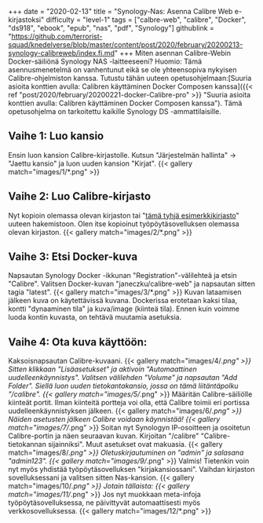 +++
date = "2020-02-13"
title = "Synology-Nas: Asenna Calibre Web e-kirjastoksi"
difficulty = "level-1"
tags = ["calbre-web", "calibre", "Docker", "ds918", "ebook", "epub", "nas", "pdf", "Synology"]
githublink = "https://github.com/terrorist-squad/knedelverse/blob/master/content/post/2020/february/20200213-synology-calibreweb/index.fi.md"
+++
Miten asennan Calibre-Webin Docker-säiliönä Synology NAS -laitteeseeni? Huomio: Tämä asennusmenetelmä on vanhentunut eikä se ole yhteensopiva nykyisen Calibre-ohjelmiston kanssa. Tutustu tähän uuteen opetusohjelmaan:[Suuria asioita konttien avulla: Calibren käyttäminen Docker Composen kanssa]({{< ref "post/2020/february/20200221-docker-Calibre-pro" >}} "Suuria asioita konttien avulla: Calibren käyttäminen Docker Composen kanssa"). Tämä opetusohjelma on tarkoitettu kaikille Synology DS -ammattilaisille.
## Vaihe 1: Luo kansio
Ensin luon kansion Calibre-kirjastolle.  Kutsun "Järjestelmän hallinta" -> "Jaettu kansio" ja luon uuden kansion "Kirjat".
{{< gallery match="images/1/*.png" >}}

##  Vaihe 2: Luo Calibre-kirjasto
Nyt kopioin olemassa olevan kirjaston tai "[tämä tyhjä esimerkkikirjasto](https://drive.google.com/file/d/1zfeU7Jh3FO_jFlWSuZcZQfQOGD0NvXBm/view)" uuteen hakemistoon. Olen itse kopioinut työpöytäsovelluksen olemassa olevan kirjaston.
{{< gallery match="images/2/*.png" >}}

## Vaihe 3: Etsi Docker-kuva
Napsautan Synology Docker -ikkunan "Registration"-välilehteä ja etsin "Calibre". Valitsen Docker-kuvan "janeczku/calibre-web" ja napsautan sitten tagia "latest".
{{< gallery match="images/3/*.png" >}}
Kuvan lataamisen jälkeen kuva on käytettävissä kuvana. Dockerissa erotetaan kaksi tilaa, kontti "dynaaminen tila" ja kuva/image (kiinteä tila). Ennen kuin voimme luoda kontin kuvasta, on tehtävä muutamia asetuksia.
## Vaihe 4: Ota kuva käyttöön:
Kaksoisnapsautan Calibre-kuvaani.
{{< gallery match="images/4/*.png" >}}
Sitten klikkaan "Lisäasetukset" ja aktivoin "Automaattinen uudelleenkäynnistys". Valitsen välilehden "Volume" ja napsautan "Add Folder". Siellä luon uuden tietokantakansio, jossa on tämä liitäntäpolku "/calibre".
{{< gallery match="images/5/*.png" >}}
Määritän Calibre-säiliölle kiinteät portit. Ilman kiinteitä portteja voi olla, että Calibre toimii eri portissa uudelleenkäynnistyksen jälkeen.
{{< gallery match="images/6/*.png" >}}
Näiden asetusten jälkeen Calibre voidaan käynnistää!
{{< gallery match="images/7/*.png" >}}
Soitan nyt Synologyn IP-osoitteen ja osoitetun Calibre-portin ja näen seuraavan kuvan. Kirjoitan "/calibre" "Calibre-tietokannan sijainniksi". Muut asetukset ovat makuasia.
{{< gallery match="images/8/*.png" >}}
Oletuskirjautuminen on "admin" ja salasana "admin123".
{{< gallery match="images/9/*.png" >}}
Valmis! Tietenkin voin nyt myös yhdistää työpöytäsovelluksen "kirjakansiossani". Vaihdan kirjaston sovelluksessani ja valitsen sitten Nas-kansion.
{{< gallery match="images/10/*.png" >}}
Jotain tällaista:
{{< gallery match="images/11/*.png" >}}
Jos nyt muokkaan meta-infoja työpöytäsovelluksessa, ne päivittyvät automaattisesti myös verkkosovelluksessa.
{{< gallery match="images/12/*.png" >}}
